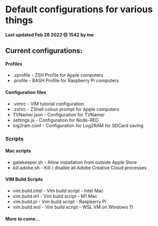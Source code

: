 # Default configurations for various things

#### Last updated Feb 28 2022 @ 1542 by me

## Current configurations:

#### Profiles                   
* .zprofile                     - ZSH Profile for Apple computers
* .profile                      - BASH Profile for Raspberry Pi computers

#### Configuration files        
* .vimrc                        - VIM tutorial configuration
* .zshrc                        - ZShell colour prompt for Apple computers
* TVNamer.json                  - Configuration for TVNamer
* settings.js                   - Configuration for Node-RED 
* log2ram.conf                  - Configuration for Log2RAM for SDCard saving

### Scripts
#### Mac scripts                
* gatekeeper.sh                 - Allow installation from outside Apple Store
* kill.adobe.sh                 - Kill / disable all Adobe Creative Cloud processes
#### VIM Build Scripts          
* vim.build.intel               - Vim build script - Intel Mac
* vim.build.m1                  - Vim build script - M1 Mac
* vim.build.pi                  - Vim build script - Raspberry Pi
* vim.build.wsl			- Vim build script - WSL VM on Windows 11
 
#### More to come...

